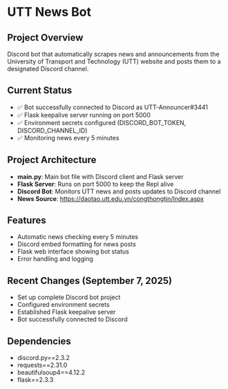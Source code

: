 # UTT News Bot

## Project Overview
Discord bot that automatically scrapes news and announcements from the University of Transport and Technology (UTT) website and posts them to a designated Discord channel.

## Current Status
- ✅ Bot successfully connected to Discord as UTT-Announcer#3441
- ✅ Flask keepalive server running on port 5000
- ✅ Environment secrets configured (DISCORD_BOT_TOKEN, DISCORD_CHANNEL_ID)
- ✅ Monitoring news every 5 minutes

## Project Architecture
- **main.py**: Main bot file with Discord client and Flask server
- **Flask Server**: Runs on port 5000 to keep the Repl alive
- **Discord Bot**: Monitors UTT news and posts updates to Discord channel
- **News Source**: https://daotao.utt.edu.vn/congthongtin/Index.aspx

## Features
- Automatic news checking every 5 minutes
- Discord embed formatting for news posts
- Flask web interface showing bot status
- Error handling and logging

## Recent Changes (September 7, 2025)
- Set up complete Discord bot project
- Configured environment secrets
- Established Flask keepalive server
- Bot successfully connected to Discord

## Dependencies
- discord.py==2.3.2
- requests==2.31.0
- beautifulsoup4==4.12.2
- flask==2.3.3